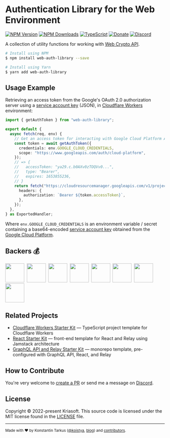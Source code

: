 # Authentication Library for the Web Environment

[![NPM Version](https://img.shields.io/npm/v/web-auth-library?style=flat-square)](https://www.npmjs.com/package/web-auth-library)
[![NPM Downloads](https://img.shields.io/npm/dm/web-auth-library?style=flat-square)](https://www.npmjs.com/package/web-auth-library)
[![TypeScript](https://img.shields.io/badge/%3C%2F%3E-TypeScript-%230074c1.svg?style=flat-square)](http://www.typescriptlang.org/)
[![Donate](https://img.shields.io/badge/dynamic/json?color=%23ff424d&label=Patreon&style=flat-square&query=data.attributes.patron_count&suffix=%20patrons&url=https%3A%2F%2Fwww.patreon.com%2Fapi%2Fcampaigns%2F233228)](http://patreon.com/koistya)
[![Discord](https://img.shields.io/discord/643523529131950086?label=Chat&style=flat-square)](https://discord.gg/bSsv7XM)

A collection of utility functions for working with [Web Crypto API](https://developer.mozilla.org/docs/Web/API/Web_Crypto_API).

```bash
# Install using NPM
$ npm install web-auth-library --save

# Install using Yarn
$ yarn add web-auth-library
```

## Usage Example

Retrieving an access token from the Google's OAuth 2.0 authorization server using
a [service account key](https://cloud.google.com/iam/docs/creating-managing-service-account-keys)
(JSON), in [Cloudflare Workers](https://workers.cloudflare.com/) environment:

```ts
import { getAuthToken } from "web-auth-library";

export default {
  async fetch(req, env) {
    // Get an access token for interacting with Google Cloud Platform APIs.
    const token = await getAuthToken({
      credentials: env.GOOGLE_CLOUD_CREDENTIALS,
      scope: "https://www.googleapis.com/auth/cloud-platform",
    });
    // => {
    //   accessToken: "ya29.c.b0AXv0zTOQVv0...",
    //   type: "Bearer",
    //   expires: 1653855236,
    // }
    return fetch("https://cloudresourcemanager.googleapis.com/v1/projects", {
      headers: {
        authorization: `Bearer ${token.accessToken}`,
      },
    });
  },
} as ExportedHandler;
```

Where `env.GOOGLE_CLOUD_CREDENTIALS` is an environment variable / secret
containing a base64-encoded [service account key](https://cloud.google.com/iam/docs/creating-managing-service-account-keys)
obtained from the [Google Cloud Platform](https://cloud.google.com/).

## Backers 💰

<a href="https://reactstarter.com/b/1"><img src="https://reactstarter.com/b/1.png" height="60" /></a>&nbsp;&nbsp;<a href="https://reactstarter.com/b/2"><img src="https://reactstarter.com/b/2.png" height="60" /></a>&nbsp;&nbsp;<a href="https://reactstarter.com/b/3"><img src="https://reactstarter.com/b/3.png" height="60" /></a>&nbsp;&nbsp;<a href="https://reactstarter.com/b/4"><img src="https://reactstarter.com/b/4.png" height="60" /></a>&nbsp;&nbsp;<a href="https://reactstarter.com/b/5"><img src="https://reactstarter.com/b/5.png" height="60" /></a>&nbsp;&nbsp;<a href="https://reactstarter.com/b/6"><img src="https://reactstarter.com/b/6.png" height="60" /></a>&nbsp;&nbsp;<a href="https://reactstarter.com/b/7"><img src="https://reactstarter.com/b/7.png" height="60" /></a>&nbsp;&nbsp;<a href="https://reactstarter.com/b/8"><img src="https://reactstarter.com/b/8.png" height="60" /></a>

## Related Projects

- [Cloudflare Workers Starter Kit](https://github.com/kriasoft/cloudflare-starter-kit) — TypeScript project template for Cloudflare Workers
- [React Starter Kit](https://github.com/kriasoft/react-starter-kit) — front-end template for React and Relay using Jamstack architecture
- [GraphQL API and Relay Starter Kit](https://github.com/kriasoft/graphql-starter) — monorepo template, pre-configured with GraphQL API, React, and Relay

## How to Contribute

You're very welcome to [create a PR](https://docs.github.com/en/pull-requests/collaborating-with-pull-requests/proposing-changes-to-your-work-with-pull-requests/creating-a-pull-request)
or send me a message on [Discord](https://discord.gg/bSsv7XM).

## License

Copyright © 2022-present Kriasoft. This source code is licensed under the MIT license found in the
[LICENSE](https://github.com/kriasoft/web-auth-library/blob/main/LICENSE) file.

---

<sup>Made with ♥ by Konstantin Tarkus ([@koistya](https://twitter.com/koistya), [blog](https://medium.com/@koistya))
and [contributors](https://github.com/kriasoft/web-auth-library/graphs/contributors).</sup>
